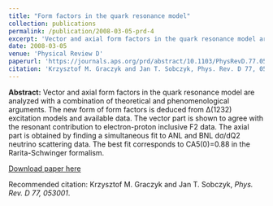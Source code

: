 ```yaml
---
title: "Form factors in the quark resonance model"
collection: publications
permalink: /publication/2008-03-05-prd-4
excerpt: 'Vector and axial form factors in the quark resonance model are analyzed with a combination of theoretical and phenomenological arguments. The new form of form factors is deduced from Δ(1232) excitation models and available data. The vector part is shown to agree with the resonant contribution to electron-proton inclusive F2 data. The axial part is obtained by finding a simultaneous fit to ANL and BNL dσ/dQ2 neutrino scattering data. The best fit corresponds to CA5(0)=0.88 in the Rarita-Schwinger formalism.'
date: 2008-03-05
venue: 'Physical Review D'
paperurl: 'https://journals.aps.org/prd/abstract/10.1103/PhysRevD.77.053001'
citation: 'Krzysztof M. Graczyk and Jan T. Sobczyk, Phys. Rev. D 77, 053001 (2008)'
---
```

__Abstract:__ Vector and axial form factors in the quark resonance model are analyzed with a combination of theoretical and phenomenological arguments. The new form of form factors is deduced from Δ(1232) excitation models and available data. The vector part is shown to agree with the resonant contribution to electron-proton inclusive F2 data. The axial part is obtained by finding a simultaneous fit to ANL and BNL dσ/dQ2 neutrino scattering data. The best fit corresponds to CA5(0)=0.88 in the Rarita-Schwinger formalism. 

[Download paper here](https://journals.aps.org/prd/pdf/10.1103/PhysRevD.77.053001)

Recommended citation: Krzysztof M. Graczyk and Jan T. Sobczyk, <i>Phys. Rev. D 77, 053001</i>.
